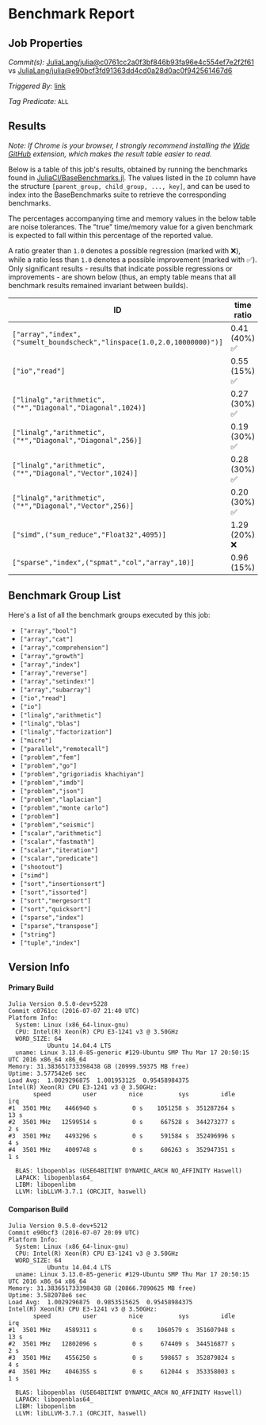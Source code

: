 # Benchmark Report

## Job Properties

*Commit(s):* [JuliaLang/julia@c0761cc2a0f3bf846b93fa96e4c554ef7e2f2f61](https://github.com/JuliaLang/julia/commit/c0761cc2a0f3bf846b93fa96e4c554ef7e2f2f61) vs [JuliaLang/julia@e90bcf3fd91363dd4cd0a28d0ac0f942561467d6](https://github.com/JuliaLang/julia/commit/e90bcf3fd91363dd4cd0a28d0ac0f942561467d6)

*Triggered By:* [link](https://github.com/JuliaLang/julia/pull/17137#issuecomment-231215904)

*Tag Predicate:* `ALL`

## Results

*Note: If Chrome is your browser, I strongly recommend installing the [Wide GitHub](https://chrome.google.com/webstore/detail/wide-github/kaalofacklcidaampbokdplbklpeldpj?hl=en)
extension, which makes the result table easier to read.*

Below is a table of this job's results, obtained by running the benchmarks found in
[JuliaCI/BaseBenchmarks.jl](https://github.com/JuliaCI/BaseBenchmarks.jl). The values
listed in the `ID` column have the structure `[parent_group, child_group, ..., key]`,
and can be used to index into the BaseBenchmarks suite to retrieve the corresponding
benchmarks.

The percentages accompanying time and memory values in the below table are noise tolerances. The "true"
time/memory value for a given benchmark is expected to fall within this percentage of the reported value.

A ratio greater than `1.0` denotes a possible regression (marked with :x:), while a ratio less
than `1.0` denotes a possible improvement (marked with :white_check_mark:). Only significant results - results
that indicate possible regressions or improvements - are shown below (thus, an empty table means that all
benchmark results remained invariant between builds).

| ID | time ratio | memory ratio |
|----|------------|--------------|
| `["array","index",("sumelt_boundscheck","linspace(1.0,2.0,10000000)")]` | 0.41 (40%) :white_check_mark: | 1.00 (1%)  |
| `["io","read"]` | 0.55 (15%) :white_check_mark: | 1.00 (1%)  |
| `["linalg","arithmetic",("*","Diagonal","Diagonal",1024)]` | 0.27 (30%) :white_check_mark: | 0.95 (1%) :white_check_mark: |
| `["linalg","arithmetic",("*","Diagonal","Diagonal",256)]` | 0.19 (30%) :white_check_mark: | 0.83 (1%) :white_check_mark: |
| `["linalg","arithmetic",("*","Diagonal","Vector",1024)]` | 0.28 (30%) :white_check_mark: | 0.95 (1%) :white_check_mark: |
| `["linalg","arithmetic",("*","Diagonal","Vector",256)]` | 0.20 (30%) :white_check_mark: | 0.83 (1%) :white_check_mark: |
| `["simd",("sum_reduce","Float32",4095)]` | 1.29 (20%) :x: | 1.00 (1%)  |
| `["sparse","index",("spmat","col","array",10)]` | 0.96 (15%)  | 1.01 (1%) :x: |

## Benchmark Group List

Here's a list of all the benchmark groups executed by this job:

- `["array","bool"]`
- `["array","cat"]`
- `["array","comprehension"]`
- `["array","growth"]`
- `["array","index"]`
- `["array","reverse"]`
- `["array","setindex!"]`
- `["array","subarray"]`
- `["io","read"]`
- `["io"]`
- `["linalg","arithmetic"]`
- `["linalg","blas"]`
- `["linalg","factorization"]`
- `["micro"]`
- `["parallel","remotecall"]`
- `["problem","fem"]`
- `["problem","go"]`
- `["problem","grigoriadis khachiyan"]`
- `["problem","imdb"]`
- `["problem","json"]`
- `["problem","laplacian"]`
- `["problem","monte carlo"]`
- `["problem"]`
- `["problem","seismic"]`
- `["scalar","arithmetic"]`
- `["scalar","fastmath"]`
- `["scalar","iteration"]`
- `["scalar","predicate"]`
- `["shootout"]`
- `["simd"]`
- `["sort","insertionsort"]`
- `["sort","issorted"]`
- `["sort","mergesort"]`
- `["sort","quicksort"]`
- `["sparse","index"]`
- `["sparse","transpose"]`
- `["string"]`
- `["tuple","index"]`

## Version Info

#### Primary Build

```
Julia Version 0.5.0-dev+5228
Commit c0761cc (2016-07-07 21:40 UTC)
Platform Info:
  System: Linux (x86_64-linux-gnu)
  CPU: Intel(R) Xeon(R) CPU E3-1241 v3 @ 3.50GHz
  WORD_SIZE: 64
           Ubuntu 14.04.4 LTS
  uname: Linux 3.13.0-85-generic #129-Ubuntu SMP Thu Mar 17 20:50:15 UTC 2016 x86_64 x86_64
Memory: 31.383651733398438 GB (20999.59375 MB free)
Uptime: 3.577542e6 sec
Load Avg:  1.0029296875  1.001953125  0.95458984375
Intel(R) Xeon(R) CPU E3-1241 v3 @ 3.50GHz: 
       speed         user         nice          sys         idle          irq
#1  3501 MHz    4466940 s          0 s    1051258 s  351287264 s         13 s
#2  3501 MHz   12599514 s          0 s     667528 s  344273277 s          2 s
#3  3501 MHz    4493296 s          0 s     591584 s  352496996 s          4 s
#4  3501 MHz    4009748 s          0 s     606263 s  352947351 s          1 s

  BLAS: libopenblas (USE64BITINT DYNAMIC_ARCH NO_AFFINITY Haswell)
  LAPACK: libopenblas64_
  LIBM: libopenlibm
  LLVM: libLLVM-3.7.1 (ORCJIT, haswell)

```

#### Comparison Build

```
Julia Version 0.5.0-dev+5212
Commit e90bcf3 (2016-07-07 20:09 UTC)
Platform Info:
  System: Linux (x86_64-linux-gnu)
  CPU: Intel(R) Xeon(R) CPU E3-1241 v3 @ 3.50GHz
  WORD_SIZE: 64
           Ubuntu 14.04.4 LTS
  uname: Linux 3.13.0-85-generic #129-Ubuntu SMP Thu Mar 17 20:50:15 UTC 2016 x86_64 x86_64
Memory: 31.383651733398438 GB (20866.7890625 MB free)
Uptime: 3.582078e6 sec
Load Avg:  1.0029296875  0.9853515625  0.95458984375
Intel(R) Xeon(R) CPU E3-1241 v3 @ 3.50GHz: 
       speed         user         nice          sys         idle          irq
#1  3501 MHz    4589311 s          0 s    1060579 s  351607948 s         13 s
#2  3501 MHz   12802096 s          0 s     674409 s  344516877 s          2 s
#3  3501 MHz    4556250 s          0 s     598657 s  352879824 s          4 s
#4  3501 MHz    4046355 s          0 s     612044 s  353358003 s          1 s

  BLAS: libopenblas (USE64BITINT DYNAMIC_ARCH NO_AFFINITY Haswell)
  LAPACK: libopenblas64_
  LIBM: libopenlibm
  LLVM: libLLVM-3.7.1 (ORCJIT, haswell)

```
